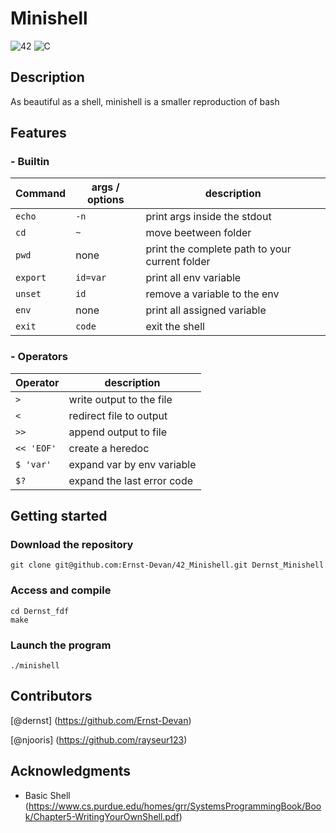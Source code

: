 # Minishell
![42](https://img.shields.io/badge/-42-black?style=for-the-badge&logo=42&logoColor=white) ![C](https://img.shields.io/badge/c-%2300599C.svg?style=for-the-badge&logo=c&logoColor=white)

## Description
As beautiful as a shell, minishell is a smaller reproduction of bash
## Features
### - Builtin
Command               | args / options | description |
----------------------|-----------------|------------|
`echo`       | `-n ` | print args inside the stdout |
`cd`        | `~` | move beetween folder |
`pwd`     | none | print the complete path to your current folder | 
`export`    | `id=var` | print all env variable  |
`unset`     | `id` | remove a variable to the env |
`env`       | none |  print all assigned variable | 
`exit`     | `code` | exit the shell |

### - Operators
Operator          | description         |
-------------------|---------------------|
`>`                 | write output to the file        |
`<`                   | redirect file to output       |
`>>`                  | append output to file         |
`<< 'EOF'`                  | create a heredoc          |
`$ 'var'`                 | expand var by env variable  |
`$?`                     | expand the last error code   |

## Getting started
### Download the repository
```
git clone git@github.com:Ernst-Devan/42_Minishell.git Dernst_Minishell
```
### Access and compile
```
cd Dernst_fdf
make
```
### Launch the program
```
./minishell
```
## Contributors
[@dernst] (https://github.com/Ernst-Devan)

[@njooris] (https://github.com/rayseur123)

## Acknowledgments
- Basic Shell (https://www.cs.purdue.edu/homes/grr/SystemsProgrammingBook/Book/Chapter5-WritingYourOwnShell.pdf)

